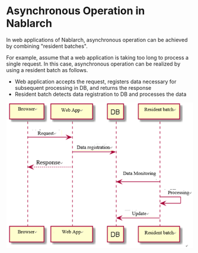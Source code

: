 # Asynchronous Operation in Nablarch

In web applications of Nablarch, asynchronous operation can be achieved by combining "resident batches".

For example, assume that a web application is taking too long to process a single request.
In this case, asynchronous operation can be realized by using a resident batch as follows.

- Web application accepts the request, registers data necessary for subsequent processing in DB, and returns the response
- Resident batch detects data registration to DB and processes the data


![sequence](./nablarch-async-pattern.png)

